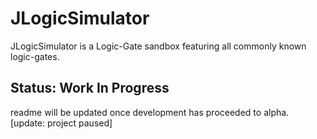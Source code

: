 # JLogicSimulator
JLogicSimulator is a Logic-Gate sandbox featuring all commonly known logic-gates. 
## Status: Work In Progress
readme will be updated once development has proceeded to alpha.
[update: project paused]

